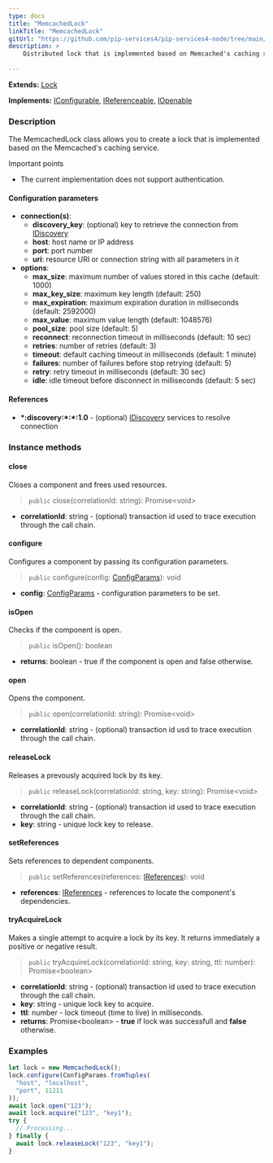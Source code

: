 ```yaml
---
type: docs
title: "MemcachedLock"
linkTitle: "MemcachedLock"
gitUrl: "https://github.com/pip-services4/pip-services4-node/tree/main/pip-services4-memcached-node"
description: >
    Distributed lock that is implemented based on Memcached's caching service.
 
---
```


**Extends:** [Lock](../../../components/lock/lock) 

**Implements:** [IConfigurable](../../../commons/config/iconfigurable), [IReferenceable](../../../commons/refer/ireferenceable), [IOpenable](../../../commons/run/iopenable)

### Description
The MemcachedLock class allows you to create a lock that is implemented based on the Memcached's caching service.

Important points
- The current implementation does not support authentication.

#### Configuration parameters

- **connection(s)**:           
    - **discovery_key**: (optional) key to retrieve the connection from [IDiscovery](../../../components/connect/idiscovery)
    - **host**: host name or IP address
    - **port**: port number
    - **uri**: resource URI or connection string with all parameters in it
- **options**:
    - **max_size**: maximum number of values stored in this cache (default: 1000)        
    - **max_key_size**: maximum key length (default: 250)
    - **max_expiration**: maximum expiration duration in milliseconds (default: 2592000)
    - **max_value**: maximum value length (default: 1048576)
    - **pool_size**: pool size (default: 5)
    - **reconnect**: reconnection timeout in milliseconds (default: 10 sec)
    - **retries**: number of retries (default: 3)
    - **timeout**: default caching timeout in milliseconds (default: 1 minute)
    - **failures**: number of failures before stop retrying (default: 5)
    - **retry**: retry timeout in milliseconds (default: 30 sec)
    - **idle**: idle timeout before disconnect in milliseconds (default: 5 sec)

#### References

- **\*:discovery:\*:\*:1.0** - (optional) [IDiscovery](../../../components/connect/idiscovery) services to resolve connection



### Instance methods

#### close
Closes a component and frees used resources.

> `public` close(correlationId: string): Promise\<void\>

- **correlationId**: string - (optional) transaction id used to trace execution through the call chain.

#### configure
Configures a component by passing its configuration parameters.

> `public` configure(config: [ConfigParams](../../../commons/config/config_params)): void

- **config**: [ConfigParams](../../../commons/config/config_params) - configuration parameters to be set.

#### isOpen
Checks if the component is open.

> `public` isOpen(): boolean

- **returns**: boolean - true if the component is open and false otherwise.


#### open
Opens the component.

> `public` open(correlationId: string): Promise\<void\>

- **correlationId**: string - (optional) transaction id usd to trace execution through the call chain.

#### releaseLock
Releases a prevously acquired lock by its key.

> `public` releaseLock(correlationId: string, key: string): Promise\<void\> 

- **correlationId**: string - (optional) transaction id used to trace execution through the call chain.
- **key**: string - unique lock key to release.


#### setReferences
Sets references to dependent components.

> `public` setReferences(references: [IReferences](../../../commons/refer/ireferences)): void

- **references**: [IReferences](../../../commons/refer/ireferences) - references to locate the component's dependencies.


#### tryAcquireLock
Makes a single attempt to acquire a lock by its key.
It returns immediately a positive or negative result.

> `public` tryAcquireLock(correlationId: string, key: string, ttl: number): Promise\<boolean\>

- **correlationId**: string - (optional) transaction id used to trace execution through the call chain.
- **key**: string - unique lock key to acquire.
- **ttl**: number - lock timeout (time to live) in milliseconds.
- **returns**: Promise\<boolean\> - **true** if lock was successfull and **false** otherwise.


### Examples
```typescript
let lock = new MemcachedLock();
lock.configure(ConfigParams.fromTuples(
  "host", "localhost",
  "port", 11211
));
await lock.open("123");
await lock.acquire("123", "key1");
try {
  // Processing...
} finally {
  await lock.releaseLock("123", "key1");
}
```
